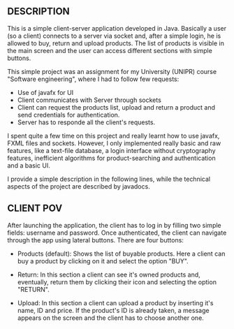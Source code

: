 ## DESCRIPTION
This is a simple client-server application developed in Java. Basically a user (so a client) connects to a server via socket and, after a simple login,
he is allowed to buy, return and upload products. The list of products is visible in the main screen and the user can access different sections with simple buttons.

This simple project was an assignment for my University (UNIPR) course "Software engineering", where I had to follow
few requests:
- Use of javafx for UI
- Client communicates with Server through sockets
- Client can request the products list, upload and return a product and send credentials for authentication.
- Server has to responde all the client's requests.

I spent quite a few time on this project and really learnt how to use javafx, FXML files and sockets. 
However, I only implemented really basic and raw features, like a text-file database, a login interface without cryptography features, inefficient algorithms for product-searching and authentication and a basic UI. 

I provide a simple description in the following lines, while the technical aspects of the project are described by javadocs. 


## CLIENT POV
After launching the application, the client has to log in by filling two simple fields: username and password. 
Once authenticated, the client can navigate through the app using lateral buttons. There are four buttons: 
  - Products (default):
    Shows the list of buyable products. Here a client can buy a product by clicking
    on it and select the option "BUY".

  - Return:
    In this section a client can see it's owned products and, eventually, return        them by clicking their icon and selecting the option "RETURN".

  - Upload:
    In this section a client can upload a product by inserting it's name, ID and        price. If the product's ID is already taken, a message appears on the screen 
    and the client has to choose another one. 

